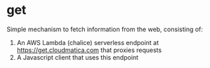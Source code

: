 # get

Simple mechanism to fetch information from the web, consisting of:

1. An AWS Lambda (chalice) serverless endpoint at https://get.cloudmatica.com that proxies requests
2. A Javascript client that uses this endpoint
